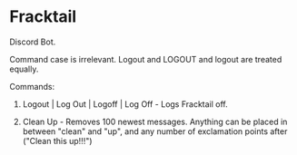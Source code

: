 # Fracktail
Discord Bot.

Command case is irrelevant. Logout and LOGOUT and logout are treated equally.

Commands:

1. Logout | Log Out | Logoff | Log Off - Logs Fracktail off.

2. Clean Up - Removes 100 newest messages. Anything can be placed in between "clean" and "up", and any number of exclamation points after ("Clean this up!!!")
